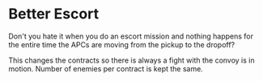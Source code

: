 # Better Escort

Don't you hate it when you do an escort mission and nothing happens for the entire time the APCs are moving from the pickup to the dropoff? 

This changes the contracts so there is always a fight with the convoy is in motion. Number of enemies per contract is kept the same.